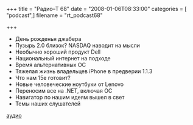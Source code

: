 +++
title = "Радио–Т 68"
date = "2008-01-06T08:33:00"
categories = [ "podcast",]
filename = "rt_podcast68"

+++

- День рожденья джабера
- Пузырь 2.0 близок? NASDAQ наводит на мысли
- Необычно хороший продукт Dell
- Национальный интернет на подходе
- Время альтернативных ОС
- Тяжелая жизнь владельцев iPhone в предверии 1.1.3
- Что нам 15е готовит?
- Новые человеческие ноутбуки от Lenovo
- Переносим все на .NET, включая ОС
- Навигатор по нашим идеям вышел в свет
- Темы наших слушателей

[аудио](https://cdn.radio-t.com/rt_podcast68.mp3)
<audio src="https://cdn.radio-t.com/rt_podcast68.mp3" preload="none"></audio>